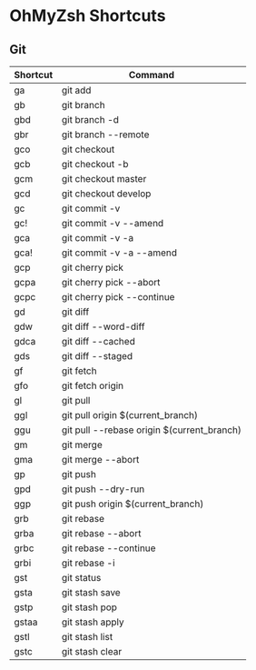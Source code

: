 # OhMyZsh Shortcuts

## Git

| Shortcut | Command |
|----------|---------|
| ga | git add |
| gb | git branch |
| gbd | git branch -d |
| gbr | git branch --remote |
| gco | git checkout |
| gcb | git checkout -b |
| gcm | git checkout master |
| gcd | git checkout develop |
| gc | git commit -v |
| gc! | git commit -v --amend |
| gca | git commit -v -a |
| gca! | git commit -v -a --amend |
| gcp | git cherry pick |
| gcpa | git cherry pick --abort |
| gcpc | git cherry pick --continue |
| gd | git diff |
| gdw | git diff --word-diff |
| gdca | git diff --cached |
| gds | git diff --staged |
| gf | git fetch |
| gfo | git fetch origin |
| gl | git pull |
| ggl | git pull origin $(current_branch) |
| ggu | git pull --rebase origin $(current_branch) |
| gm | git merge |
| gma | git merge --abort |
| gp | git push |
| gpd | git push --dry-run |
| ggp | git push origin $(current_branch) |
| grb | git rebase |
| grba | git rebase --abort |
| grbc | git rebase --continue |
| grbi | git rebase -i |
| gst | git status |
| gsta | git stash save |
| gstp | git stash pop |
| gstaa | git stash apply |
| gstl | git stash list |
| gstc | git stash clear |

